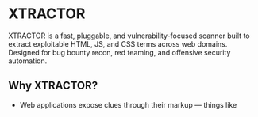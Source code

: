 # **XTRACTOR**
XTRACTOR is a fast, pluggable, and vulnerability-focused scanner built to extract exploitable HTML, JS, and CSS terms across web domains. Designed for bug bounty recon, red teaming, and offensive security automation.

## **Why XTRACTOR?**
- Web applications expose clues through their markup — things like <script>, onerror, or target="_blank" can signal real risks.

- XTRACTOR automates the detection and classification of these indicators, allowing ethical hackers to focus on chaining attack vectors instead of manually reviewing source code.

## **Key Capabilities**
- 🔍 Scans single or multiple domains

- 🧠 Links each found term to its possible vulnerability type

- 🛡 Detects missing headers like Content-Security-Policy and X-Frame-Options

- 🎨 Color-coded terminal output with optional file report

- 🧩 Easily extensible for other languages or frameworks

---
## Usage

```python
python3 xtractor.py -html -js -css -a -U urls.txt -o report.txt
```
## Options:

- -h, --help  show this help message and exit
- -html       Scan HTML terms
- -js         Scan JavaScript terms
- -css        Scan CSS terms
- -a          Scan all additional languages and logic maps
- -u U        Single URL to scan
- -U U        File containing list of URLs
- -o O        Output file to save results
